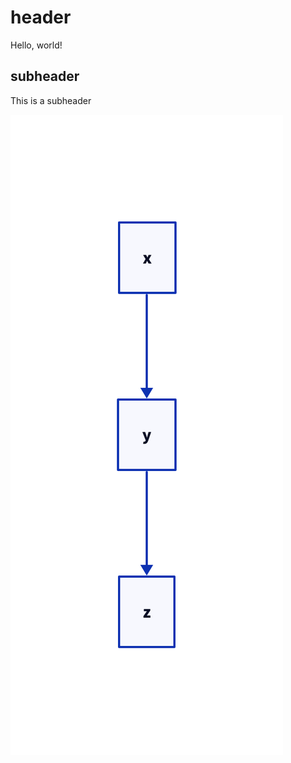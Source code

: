 # header

Hello, world!

## subheader

This is a subheader

![A diagram](/docs/wiki/images/diagram.png)
